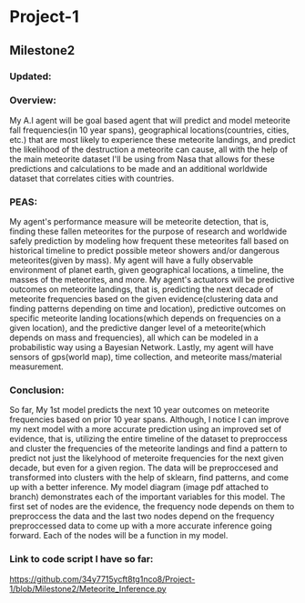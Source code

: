 # Project-1
## Milestone2
### Updated:





### Overview:
My A.I agent will be goal based agent that will predict and model meteorite fall frequencies(in 10 year spans), geographical locations(countries, cities, etc.) that are most likely to experience these meteorite landings, and predict the likelihood of the destruction a meteorite can cause, all with the help of the main meteorite dataset I'll be using from Nasa that allows for these predictions and calculations to be made and an additional worldwide dataset that correlates cities with countries.

### PEAS:
My agent's performance measure will be meteorite detection, that is, finding these fallen meteorites for the purpose of research and worldwide safely prediction by modeling how frequent these meteorites fall based on historical timeline to predict possible meteor showers and/or dangerous meteorites(given by mass). My agent will have a fully observable environment of planet earth, given geographical locations, a timeline, the masses of the meteorites, and more. My agent's actuators will be predictive outcomes on meteorite landings, that is, predicting the next decade of meteorite frequencies based on the given evidence(clustering data and finding patterns depending on time and location), predictive outcomes on specific meteorite landing locations(which depends on frequencies on a given location), and the predictive danger level of a meteorite(which depends on mass and frequencies), all which can be modeled in a probabilistic way using a Bayesian Network. Lastly, my agent will have sensors of gps(world map), time collection, and meteorite mass/material measurement.

### Conclusion:
So far, My 1st model predicts the next 10 year outcomes on meteorite frequencies based on prior 10 year spans. Although, I notice I can improve my next model with a more accurate prediction using an improved set of evidence, that is, utilizing the entire timeline of the dataset to preproccess and cluster the frequencies of the meteorite landings and find a pattern to predict not just the likelyhood of meteroite frequencies for the next given decade, but even for a given region. The data will be preproccesed and transformed into clusters with the help of sklearn, find patterns, and come up with a better inference. My model diagram (image pdf attached to branch) demonstrates each of the important variables for this model. The first set of nodes are the evidence, the frequency node depends on them to preproccess the data and the last two nodes depend on the frequency preproccessed data to come up with a more accurate inference going forward. Each of the nodes will be a function in my model.

### Link to code script I have so far:
https://github.com/34y7715ycft8tg1nco8/Project-1/blob/Milestone2/Meteorite_Inference.py
